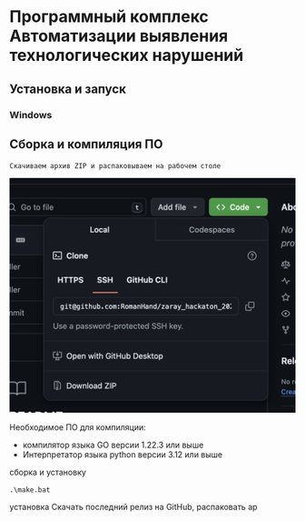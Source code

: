 # Программный комплекс Автоматизации выявления технологических нарушений 

## Установка и запуск

### Windows 


## Сборка и компиляция ПО
```
Скачиваем архив ZIP и распаковываем на рабочем столе
```

![Alt text](assets/image.png)

Необходимое ПО для компиляции:
* компилятор языка GO версии 1.22.3 или выше
* Интерпретатор языка  python версии 3.12 или выше

cборка и установку
```
.\make.bat
```

установка
Скачать последний релиз на GitHub, распаковать ар